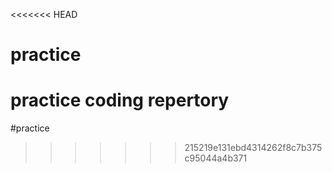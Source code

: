 <<<<<<< HEAD
# practice
practice coding repertory
=======
#practice
>>>>>>> 215219e131ebd4314262f8c7b375c95044a4b371
